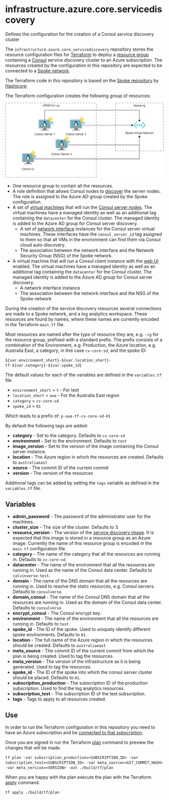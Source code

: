 # infrastructure.azure.core.servicediscovery

Defines the configuration for the creation of a Consul service discovery cluster

The `infrastructure.azure.core.servicediscovery` repository stores the resource configuration files for
[Terraform](https://www.terraform.io/) to deploy a
[resource group](https://docs.microsoft.com/en-us/azure/azure-resource-manager/management/overview#terminology) containing
a [Consul](https://consul.io) service discovery cluster to an Azure subscription. The resources created by the configuration in this repository are expected to be connected to a [Spoke network](https://github.com/Calvinverse/infrastructure.azure.network.spoke).

The Terraform code in this repository is based on the [Spoke repository]()
by [Hashicorp]()

The Terraform configuration creates the following group of resources:

![Resources created](./doc/resources.png)

* One resource group to contain all the resources.
* A role definition that allows Consul nodes to [discover](https://www.consul.io/docs/install/cloud-auto-join#microsoft-azure) the server nodes. The role is assigned to the Azure AD group created by the Spoke configuration.
* A set of [virtual machines](https://docs.microsoft.com/en-us/azure/virtual-machines/windows/overview) that will run the [Consul server nodes](https://github.com/Calvinverse/resource.hashi.server). The virtual machines have a managed identity as well as an additional tag containing the `datacenter` for the Consul cluster. The managed identity is added to the Azure AD group for Consul server discovery.
  * A set of [network interface](https://docs.microsoft.com/en-us/azure/virtual-network/virtual-network-network-interface) instances for the Consul server virtual machines. These interfaces have the `consul_server_id` tag assigned to them so that all VMs in the environment can find them via Consul cloud auto-discovery.
  * The association between the network interface and the Network Security Group (NSG) of the Spoke network.
* A virtual machine that will run a Consul client instance with the [web UI](https://github.com/Calvinverse/resource.hashi.ui) enabled. The virtual machines have a managed identity as well as an additional tag containing the `datacenter` for the Consul cluster. The managed identity is added to the Azure AD group for Consul server discovery.
  * A network interface instance
  * The association between the network interface and the NSG of the Spoke network

During the creation of the service discovery resources several connections are made to a Spoke
network, and a log analytics workspace. These
resources are found by names, where these names are currently encoded in the Terraform `main.tf` file.

Most resources are named after the type of resource they are, e.g. `-rg` for the resource group, prefixed with a standard prefix. The prefix consists of
a combination of the Environment, e.g. Production, the Azure location,
e.g. Australia East, a category, in this case `cv-core-sd`, and the spoke ID:

    ${var.environment_short}-${var.location_short}-tf-${var.category}-${var.spoke_id}

The default values for each of the variables are defined in the `variables.tf` file

* `environment_short` = `t` - For test
* `location_short` = `aue` - For the Australia East region
* `category` = `cv-core-sd`
* `spoke_id` = `01`

Which leads to a prefix of: `p-aue-tf-cv-core-sd-01`

By default the following tags are added:

* **category** - Set to the category. Defaults to `cv-core-sd`
* **environment** - Set to the environment. Defaults to `test`
* **image_version** - Set to the version of the image containing the Consul server instance.
* **location** - The Azure region in which the resources are created. Defaults to `australiaeast`
* **source** - The commit ID of the current commit
* **version** - The version of the resources

Additional tags can be added by setting the `tags` variable as defined in the `variables.tf` file.


## Variables

* **admin_password** - The password of the administrator user for the machines.
* **cluster_size** - The size of the cluster. Defaults to 3
* **resource_version** - The version of the [service discovery image](https://github.com/Calvinverse/resource.hashi.server). It is expected that this image is stored in a resource group as an Azure image. Currently the name of this resource group is encoded in the `main.tf` configuration file.
* **category** - The name of the category that all the resources are running in. Defaults to `cv-core-sd`.
* **datacenter** - The name of the environment that all the resources are running in. Used as the name of the Consul data center. Defaults to `calvinverse-test`.
* **domain** - The name of the DNS domain that all the resources are running in. Used to resolve the static resources, e.g. Consul servers. Defaults to `consulverse`.
* **domain_consul** - The name of the Consul DNS domain that all the resources are running in. Used as the domain of the Consul data center. Defaults to `consulverse`
* **encrypt_consul** - The Consul encrypt key.
* **environment** - The name of the environment that all the resources are running in. Defaults to `test`
* **spoke_id** - The ID of the spoke. Used to uniquely identify different spoke environments. Defaults to `01`.
* **location** - The full name of the Azure region in which the resources should be created. Defaults to `australiaeast`
* **meta_source** - The commit ID of the current commit from which the plan is being created. Used to tag the resources.
* **meta_version** - The version of the infrastructure as it is being generated. Used to tag the resources.
* **spoke_id** - The ID of the spoke into which the consul server cluster should be placed. Defaults to `01`.
* **subscription_production** - The subscription ID of the production subscription. Used to find the log analytics resources.
* **subscription_test** - The subscription ID of the test subscription.
* **tags** - Tags to apply to all resources created.

## Use

In order to run the Terraform configuration in this repository you need to have an Azure subscription and be [connected to that subscription](https://www.terraform.io/docs/providers/azurerm/index.html).

Once you are signed in run the Terraform [plan](https://www.terraform.io/docs/commands/plan.html) command to preview the changes that will be made.

    tf plan -var subscription_production=<SUBSCRIPTION_ID> -var subscription_test=<SUBSCRIPTION_ID> -var meta_source=<GIT_COMMIT_HASH> -var meta_version=<VERSION> -out ./build/tf/plan

When you are happy with the plan execute the plan with the Terraform [apply](https://www.terraform.io/docs/commands/apply.html) command.

    tf apply ./build/tf/plan

